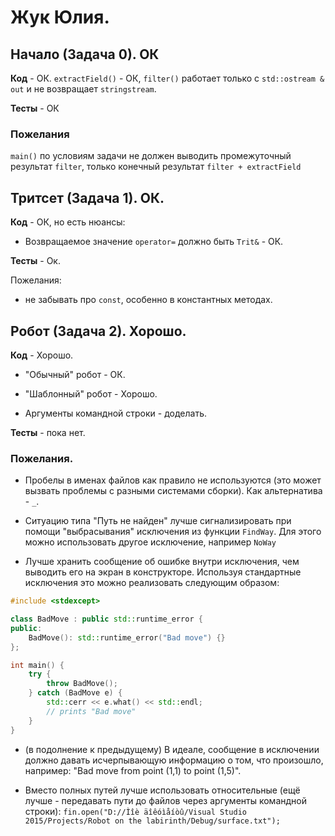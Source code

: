 # Жук Юлия.

## Начало (Задача 0). ОК

**Код** - ОК. `extractField()` - ОК, `filter()` работает только с `std::ostream & out` и не возвращает `stringstream`.

**Тесты** - ОК

### Пожелания

`main()` по условиям задачи не должен выводить промежуточный результат `filter`, только конечный результат `filter + extractField`

## Тритсет (Задача 1). ОК.

**Код** - ОК, но есть нюансы:

- Возвращаемое значение `operator=` должно быть `Trit&` - ОК.

**Тесты** - Ок.

Пожелания:

- не забывать про `const`, особенно в константных методах.

## Робот (Задача 2). Хорошо.

**Код** - Хорошо.

- "Обычный" робот - ОК.

- "Шаблонный" робот - Хорошо.

- Аргументы командной строки  - доделать.

**Тесты** - пока нет.

### Пожелания.

- Пробелы в именах файлов как правило не используются (это может вызвать проблемы с разными системами сборки). Как альтернатива - `_`.

- Ситуацию типа "Путь не найден" лучше сигнализировать при помощи "выбрасывания" исключения из функции `FindWay`. Для этого можно использовать другое исключение, например `NoWay`

- Лучше хранить сообщение об ошибке внутри исключения, чем выводить его на экран в конструкторе. Используя стандартные исключения это можно реализовать следующим образом:

```C++
#include <stdexcept>

class BadMove : public std::runtime_error {
public:
    BadMove(): std::runtime_error("Bad move") {}
};

int main() {
    try {
        throw BadMove();
    } catch (BadMove e) {
        std::cerr << e.what() << std::endl;
		// prints "Bad move"
    }
}
```

- (в подолнение к предыдущему) В идеале, сообщение в исключении должно давать исчерпывающую информацию о том, что произошло,
например: "Bad move from point (1,1) to point (1,5)".

- Вместо полных путей лучше использовать относительные (ещё лучше - передавать пути до файлов через аргументы командной строки): `fin.open("D://Ìîè äîêóìåíòû/Visual Studio 2015/Projects/Robot on the labirinth/Debug/surface.txt");`

